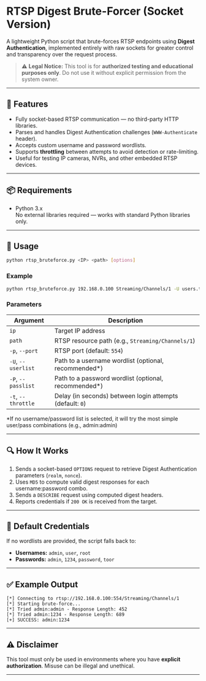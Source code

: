 # RTSP Digest Brute-Forcer (Socket Version)

A lightweight Python script that brute-forces RTSP endpoints using **Digest Authentication**, implemented entirely with raw sockets for greater control and transparency over the request process.

> ⚠️ **Legal Notice:** This tool is for **authorized testing and educational purposes only**. Do not use it without explicit permission from the system owner.

---

## 🚀 Features

- Fully socket-based RTSP communication — no third-party HTTP libraries.
- Parses and handles Digest Authentication challenges (`WWW-Authenticate` header).
- Accepts custom username and password wordlists.
- Supports **throttling** between attempts to avoid detection or rate-limiting.
- Useful for testing IP cameras, NVRs, and other embedded RTSP devices.

---

## 📦 Requirements

- Python 3.x  
No external libraries required — works with standard Python libraries only.

---

## 🔧 Usage

```bash
python rtsp_bruteforce.py <IP> <path> [options]
```

### Example

```bash
python rtsp_bruteforce.py 192.168.0.100 Streaming/Channels/1 -U users.txt -P passwords.txt -t 0.5
```

### Parameters

| Argument             | Description                                              |
|----------------------|----------------------------------------------------------|
| `ip`                 | Target IP address                                        |
| `path`               | RTSP resource path (e.g., `Streaming/Channels/1`)        |
| `-p`, `--port`       | RTSP port (default: `554`)                               |
| `-U`, `--userlist`   | Path to a username wordlist (optional, recommended*)                   |
| `-P`, `--passlist`   | Path to a password wordlist (optional, recommended*)                   |
| `-t`, `--throttle`   | Delay (in seconds) between login attempts (default: `0`) |

*If no username/password list is selected, it will try the most simple user/pass combinations (e.g., admin:admin)

---

## 🔍 How It Works

1. Sends a socket-based `OPTIONS` request to retrieve Digest Authentication parameters (`realm`, `nonce`).
2. Uses `MD5` to compute valid digest responses for each username:password combo.
3. Sends a `DESCRIBE` request using computed digest headers.
4. Reports credentials if `200 OK` is received from the target.

---

## 🧠 Default Credentials

If no wordlists are provided, the script falls back to:

- **Usernames:** `admin`, `user`, `root`
- **Passwords:** `admin`, `1234`, `password`, `toor`

---

## ✅ Example Output

```
[*] Connecting to rtsp://192.168.0.100:554/Streaming/Channels/1
[*] Starting brute-force...
[*] Tried admin:admin - Response Length: 452
[*] Tried admin:1234 - Response Length: 689
[+] SUCCESS: admin:1234
```

---

## ⚠️ Disclaimer

This tool must only be used in environments where you have **explicit authorization**. Misuse can be illegal and unethical.

---
